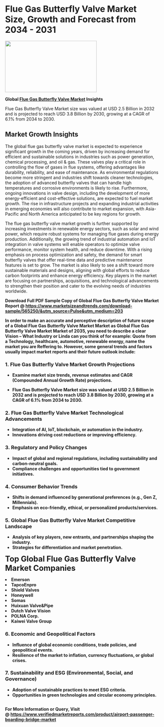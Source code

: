 <H1>Flue Gas Butterfly Valve Market Size, Growth and Forecast from 2034 - 2031</H1><img class="aligncenter size-medium wp-image-584254" src="https://thirdeyenews.in/wp-content/uploads/2034/09/Global-Market-Research-300x168.jpeg" alt="" width="300" height="168" /><p><strong>Global&nbsp;<a href="https://www.marketsizeandtrends.com/download-sample/565250/&amp;utm_source=Pulse&amp;utm_medium=203">Flue Gas Butterfly Valve Market</a> Insights</strong></p><p>Flue Gas Butterfly Valve Market size was valued at USD 2.5 Billion in 2032 and is projected to reach USD 3.8 Billion by 2030, growing at a CAGR of 6.1% from 2034 to 2030.</p><p><h2>Market Growth Insights</h2> <p>The global flue gas butterfly valve market is expected to experience significant growth in the coming years, driven by increasing demand for efficient and sustainable solutions in industries such as power generation, chemical processing, and oil & gas. These valves play a critical role in controlling the flow of gases in flue systems, offering advantages like durability, reliability, and ease of maintenance. As environmental regulations become more stringent and industries shift towards cleaner technologies, the adoption of advanced butterfly valves that can handle high temperatures and corrosive environments is likely to rise. Furthermore, ongoing innovations in valve design, including the development of more energy-efficient and cost-effective solutions, are expected to fuel market growth. The rise in infrastructure projects and expanding industrial activities in emerging economies will also contribute to market expansion, with Asia-Pacific and North America anticipated to be key regions for growth.</p> <p><strong></strong></p> <p>The flue gas butterfly valve market growth is further supported by increasing investments in renewable energy sectors, such as solar and wind power, which require robust systems for managing flue gases during energy production. Additionally, the growing trend of industrial automation and IoT integration in valve systems will enable operators to optimize valve performance, monitor system health, and reduce downtime. With a rising emphasis on process optimization and safety, the demand for smart butterfly valves that offer real-time data and predictive maintenance features is set to grow. The market is also likely to see a shift toward more sustainable materials and designs, aligning with global efforts to reduce carbon footprints and enhance energy efficiency. Key players in the market are focusing on partnerships, acquisitions, and technological advancements to strengthen their position and cater to the evolving needs of industries worldwide. <p><strong></p><p><span class=""><strong>Download Full PDF Sample Copy of Global Flue Gas Butterfly Valve Market Report</strong> @ <a href="https://www.marketsizeandtrends.com/download-sample/565250/&amp;utm_source=Pulse&amp;utm_medium=203" target="_blank">https://www.marketsizeandtrends.com/download-sample/565250/&amp;utm_source=Pulse&amp;utm_medium=203</a></span></p><p>In order to make an accurate and perceptive description of future scope of a Global&nbsp;Flue Gas Butterfly Valve Market Market as Global&nbsp;Flue Gas Butterfly Valve Market Market of 2035, you need to describe a clear Vision &ndash; What Industry or Linda can you think of for example: Quote from a Technology, healthcare, automotive, renewable energy, name the market you are Reffering to. However, some general trends and factors usually impact market reports and their future outlook include:</p><h3>1.&nbsp;<strong>Flue Gas Butterfly Valve Market Growth Projections</strong></h3><ul><li>Examine market size trends, revenue estimates and CAGR (Compounded Annual Growth Rate) projections.</li><li><p>Flue Gas Butterfly Valve Market size was valued at USD 2.5 Billion in 2032 and is projected to reach USD 3.8 Billion by 2030, growing at a CAGR of 6.1% from 2034 to 2030.</p></li></ul><h3>2.&nbsp;<strong>Flue Gas Butterfly Valve Market Technological Advancements</strong></h3><ul><li>Integration of AI, IoT, blockchain, or automation in the industry.</li><li>Innovations driving cost reductions or improving efficiency.</li></ul><h3>3.&nbsp;<strong>Regulatory and Policy Changes</strong></h3><ul><li>Impact of global and regional regulations, including sustainability and carbon-neutral goals.</li><li>Compliance challenges and opportunities tied to government initiatives.</li></ul><h3>4.&nbsp;<strong>Consumer Behavior Trends</strong></h3><ul><li>Shifts in demand influenced by generational preferences (e.g., Gen Z, Millennials).</li><li>Emphasis on eco-friendly, ethical, or personalized products/services.</li></ul><h3>5.&nbsp;<strong>Global Flue Gas Butterfly Valve Market Competitive Landscape</strong></h3><ul><li>Analysis of key players, new entrants, and partnerships shaping the industry.</li><li>Strategies for differentiation and market penetration.</li></ul><p data-pm-slice="1 1 []"><span style="color: inherit; font-family: inherit; font-size: 25px;">Top Global Flue Gas Butterfly Valve Market Companies</span></p><div class="" data-test-id=""><p><li>Emerson</li><li> TapcoEnpro</li><li> Shield Valves</li><li> Honeywell</li><li> Somas</li><li> Huixuan Valve&Pipe</li><li> Dutch Valve Vision</li><li> POLNA Corp.</li><li> Kaiwei Valve Group</li></p></div><h3>6.&nbsp;<strong>Economic and Geopolitical Factors</strong></h3><ul><li>Influence of global economic conditions, trade policies, and geopolitical events.</li><li>Resilience of the market to inflation, currency fluctuations, or global crises.</li></ul><h3>7.&nbsp;<strong>Sustainability and ESG (Environmental, Social, and Governance)</strong></h3><ul><li>Adoption of sustainable practices to meet ESG criteria.</li><li>Opportunities in green technologies and circular economy principles.</li></ul><h2><strong style="font-size: 14px;">For More Information or Query, Visit @&nbsp;</strong><a style="background-color: #ffffff; font-size: 14px;" href="https://www.marketsizeandtrends.com/report/flue-gas-butterfly-valve-market/" target="_blank">https://www.verifiedmarketreports.com/product/airport-passenger-boarding-bridge-market</a></h2>
